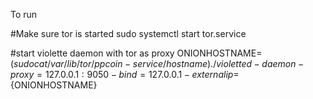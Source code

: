 To run

#Make sure tor is started
sudo systemctl start tor.service

#start violette daemon with tor as proxy
ONIONHOSTNAME=$(sudo cat /var/lib/tor/ppcoin-service/hostname)
./violetted -daemon -proxy=127.0.0.1:9050 -bind=127.0.0.1 -externalip=${ONIONHOSTNAME}
